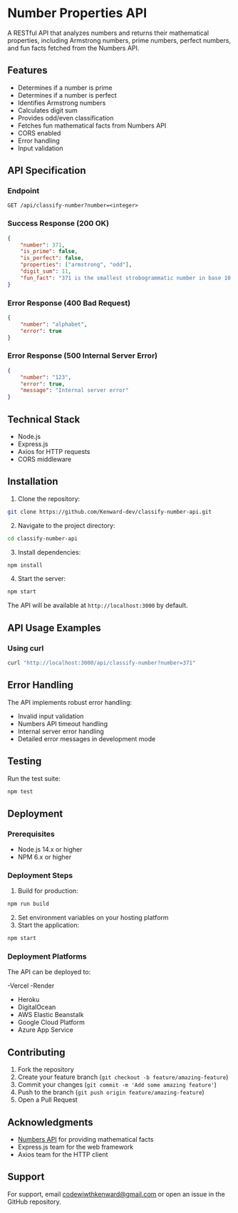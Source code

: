 # Number Properties API

A RESTful API that analyzes numbers and returns their mathematical properties, including Armstrong numbers, prime numbers, perfect numbers, and fun facts fetched from the Numbers API.

## Features

- Determines if a number is prime
- Determines if a number is perfect
- Identifies Armstrong numbers
- Calculates digit sum
- Provides odd/even classification
- Fetches fun mathematical facts from Numbers API
- CORS enabled
- Error handling
- Input validation

## API Specification

### Endpoint

```
GET /api/classify-number?number=<integer>
```

### Success Response (200 OK)

```json
{
    "number": 371,
    "is_prime": false,
    "is_perfect": false,
    "properties": ["armstrong", "odd"],
    "digit_sum": 11,
    "fun_fact": "371 is the smallest strobogrammatic number in base 10 that's also an Armstrong number"
}
```

### Error Response (400 Bad Request)

```json
{
    "number": "alphabet",
    "error": true
}
```

### Error Response (500 Internal Server Error)

```json
{
    "number": "123",
    "error": true,
    "message": "Internal server error"
}
```

## Technical Stack

- Node.js
- Express.js
- Axios for HTTP requests
- CORS middleware

## Installation

1. Clone the repository:
```bash
git clone https://github.com/Kenward-dev/classify-number-api.git
```

2. Navigate to the project directory:
```bash
cd classify-number-api
```

3. Install dependencies:
```bash
npm install
```

4. Start the server:
```bash
npm start
```

The API will be available at `http://localhost:3000` by default.

## API Usage Examples

### Using curl

```bash
curl "http://localhost:3000/api/classify-number?number=371"
```

## Error Handling

The API implements robust error handling:

- Invalid input validation
- Numbers API timeout handling
- Internal server error handling
- Detailed error messages in development mode

## Testing

Run the test suite:

```bash
npm test
```

## Deployment

### Prerequisites

- Node.js 14.x or higher
- NPM 6.x or higher

### Deployment Steps

1. Build for production:
```bash
npm run build
```

2. Set environment variables on your hosting platform
3. Start the application:
```bash
npm start
```

### Deployment Platforms

The API can be deployed to:

-Vercel
-Render
- Heroku
- DigitalOcean
- AWS Elastic Beanstalk
- Google Cloud Platform
- Azure App Service

## Contributing

1. Fork the repository
2. Create your feature branch (`git checkout -b feature/amazing-feature`)
3. Commit your changes (`git commit -m 'Add some amazing feature'`)
4. Push to the branch (`git push origin feature/amazing-feature`)
5. Open a Pull Request

## Acknowledgments

- [Numbers API](http://numbersapi.com) for providing mathematical facts
- Express.js team for the web framework
- Axios team for the HTTP client

## Support

For support, email codewiwthkenward@gmail.com or open an issue in the GitHub repository.